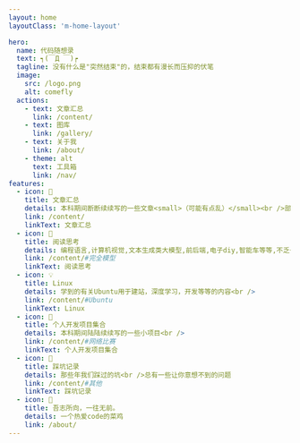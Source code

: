 ```yaml
---
layout: home
layoutClass: 'm-home-layout'

hero:
  name: 代码随想录
  text: ┑(￣Д ￣)┍
  tagline: 没有什么是"突然结束"的，结束都有漫长而压抑的伏笔
  image:
    src: /logo.png
    alt: comefly
  actions:
    - text: 文章汇总
      link: /content/
    - text: 图库
      link: /gallery/
    - text: 关于我
      link: /about/
    - theme: alt
      text: 工具箱
      link: /nav/
features:
  - icon: 📖
    title: 文章汇总
    details: 本科期间断断续续写的一些文章<small>（可能有点乱）</small><br />部分文章摘录于互联网
    link: /content/
    linkText: 文章汇总
  - icon: 📘
    title: 阅读思考
    details: 编程语言,计算机视觉,文本生成类大模型,前后端,电子diy,智能车等等,不乏一些胡言乱语<br />但都是自己的思考
    link: /content/#完全模型
    linkText: 阅读思考
  - icon: 💡
    title: Linux
    details: 学到的有关Ubuntu用于建站，深度学习，开发等等的内容<br />
    link: /content/#Ubuntu
    linkText: Linux
  - icon: 🧰
    title: 个人开发项目集合
    details: 本科期间陆陆续续写的一些小项目<br />
    link: /content/#网络比赛
    linkText: 个人开发项目集合
  - icon: 🐞
    title: 踩坑记录
    details: 那些年我们踩过的坑<br />总有一些让你意想不到的问题
    link: /content/#其他
    linkText: 踩坑记录
  - icon: 💯
    title: 吾志所向，一往无前。
    details: 一个热爱code的菜鸡
    link: /about/
---
```


<style>
/*爱的魔力转圈圈*/
.m-home-layout .image-src:hover {
  transform: translate(-50%, -50%) rotate(666turn);
  transition: transform 59s 1s cubic-bezier(0.3, 0, 0.8, 1);
}

.m-home-layout .details small {
  opacity: 0.8;
}

.m-home-layout .bottom-small {
  display: block;
  margin-top: 2em;
  text-align: right;
}
</style>
